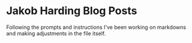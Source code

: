 # <h1> Jakob Harding Blog Posts </h1>
Following the prompts and instructions I've been working on markdowns and making adjustments in the file itself. 
